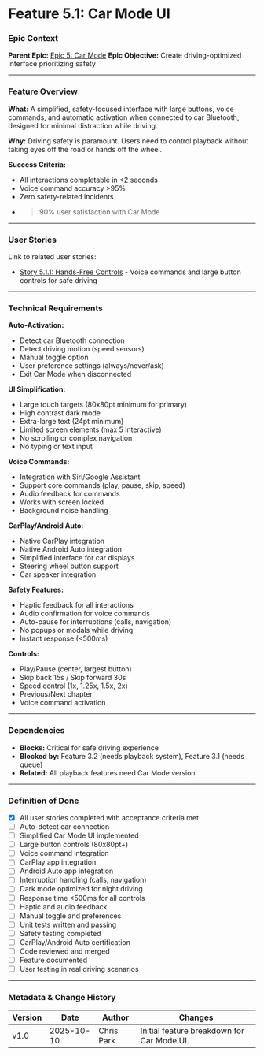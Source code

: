 # Feature 5.1: Car Mode UI

### Epic Context

**Parent Epic:** [Epic 5: Car Mode](../../epics/epic-5-car-mode.md)
**Epic Objective:** Create driving-optimized interface prioritizing safety

---

### Feature Overview

**What:** A simplified, safety-focused interface with large buttons, voice commands, and automatic activation when connected to car Bluetooth, designed for minimal distraction while driving.

**Why:** Driving safety is paramount. Users need to control playback without taking eyes off the road or hands off the wheel.

**Success Criteria:**
- All interactions completable in <2 seconds
- Voice command accuracy >95%
- Zero safety-related incidents
- >90% user satisfaction with Car Mode

---

### User Stories

Link to related user stories:

- [Story 5.1.1: Hands-Free Controls](../../userstories/epic-5-car-mode/feature-5.1/us-5.1.1-hands-free-controls.md) - Voice commands and large button controls for safe driving

---

### Technical Requirements

**Auto-Activation:**
- Detect car Bluetooth connection
- Detect driving motion (speed sensors)
- Manual toggle option
- User preference settings (always/never/ask)
- Exit Car Mode when disconnected

**UI Simplification:**
- Large touch targets (80x80pt minimum for primary)
- High contrast dark mode
- Extra-large text (24pt minimum)
- Limited screen elements (max 5 interactive)
- No scrolling or complex navigation
- No typing or text input

**Voice Commands:**
- Integration with Siri/Google Assistant
- Support core commands (play, pause, skip, speed)
- Audio feedback for commands
- Works with screen locked
- Background noise handling

**CarPlay/Android Auto:**
- Native CarPlay integration
- Native Android Auto integration
- Simplified interface for car displays
- Steering wheel button support
- Car speaker integration

**Safety Features:**
- Haptic feedback for all interactions
- Audio confirmation for voice commands
- Auto-pause for interruptions (calls, navigation)
- No popups or modals while driving
- Instant response (<500ms)

**Controls:**
- Play/Pause (center, largest button)
- Skip back 15s / Skip forward 30s
- Speed control (1x, 1.25x, 1.5x, 2x)
- Previous/Next chapter
- Voice command activation

---

### Dependencies

- **Blocks:** Critical for safe driving experience
- **Blocked by:** Feature 3.2 (needs playback system), Feature 3.1 (needs queue)
- **Related:** All playback features need Car Mode version

---

### Definition of Done

- [x] All user stories completed with acceptance criteria met
- [ ] Auto-detect car connection
- [ ] Simplified Car Mode UI implemented
- [ ] Large button controls (80x80pt+)
- [ ] Voice command integration
- [ ] CarPlay app integration
- [ ] Android Auto app integration
- [ ] Interruption handling (calls, navigation)
- [ ] Dark mode optimized for night driving
- [ ] Response time <500ms for all controls
- [ ] Haptic and audio feedback
- [ ] Manual toggle and preferences
- [ ] Unit tests written and passing
- [ ] Safety testing completed
- [ ] CarPlay/Android Auto certification
- [ ] Code reviewed and merged
- [ ] Feature documented
- [ ] User testing in real driving scenarios

---

### Metadata & Change History

| Version | Date       | Author     | Changes                                    |
| ------- | ---------- | ---------- | ------------------------------------------ |
| v1.0    | 2025-10-10 | Chris Park | Initial feature breakdown for Car Mode UI. |
